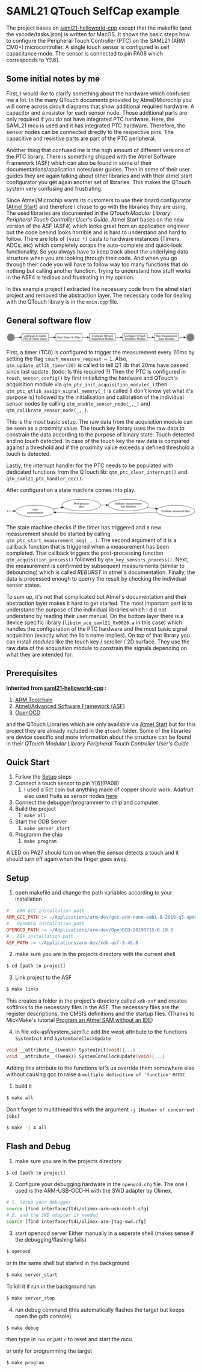 # SAML21 QTouch SelfCap example

The project bases on [saml21-helloworld-cpp](https://github.com/timkruse/saml21-helloworld-cpp.git) except that the makefile (and the vscode/tasks.json) is written for MacOS.
It shows the basic steps how to configure the Peripheral Touch Controller (PTC) on the SAML21 (ARM CM0+) microcontroller.
A single touch sensor is configured in self capacitance mode.
The sensor is connected to pin PA08 which corresponds to Y[\6\].

## Some initial notes by me

First, I would like to clarify something about the hardware which confused me a lot.
In the many QTouch documents provided by Atmel/Microchip you will come across circuit diagrams that show additional required hardware.
A capacitor and a resistor for each sensor node.
Those additional parts are only required if you do not have integrated PTC hardware.
Here, the SAML21 mcu is used and it has integrated PTC hardware.
Therefore, the sensor nodes can be connected directly to the respective pins.
The capacitive and resistive parts are part of the PTC peripheral.

Another thing that confused me is the high amount of different versions of the PTC library.
There is something shipped with the Atmel Software Framework (ASF) which can also be found in some of their documentations/application notes/user guides.
Then in some of their user guides they are again talking about other libraries and with their atmel start configurator you get again another set of libraries.
This makes the QTouch system very confusing and frustrating.

Since Atmel/Microchip wants its customers to use their board configurator ([Atmel Start](start.atmel.com)) and therefore I chose to go with the libraries they are using.
The used libraries are documented in the *QTouch Modular Library Peripheral Touch Controller User's Guide*.
Atmel Start bases on the new version of the ASF (ASF4) which looks great from an application engineer but the code behind looks horrible and is hard to understand and hard to follow.
There are lots of ```(void *)``` casts to hardware instances (Timers, ADCs, etc) which completely scraps the auto-complete and quick-look functionality.
So you always have to keep track about the underlying data structure when you are looking through their code.
And when you go through their code you will have to follow way too many functions that do nothing but calling another function.
Trying to understand how stuff works in the ASF4 is tedious and frustrating in my opinion.

In this example project I extracted the necessary code from the atmel start project and removed the abstraction layer.
The necessary code for dealing with the QTouch library is in the ```main.cpp``` file.

## General software flow

![QTouch Configuration Flow](docs/graphs/general_sw_flow.svg)

First, a timer (TC0) is configured to trigger the measurement every 20ms by setting the flag ```touch_measure_request = 1```.
Also, ```qtm_update_qtlib_timer(20)``` is called to tell QT lib that 20ms have passed since last update. (todo: Is this required ?)
Then the PTC is configured in ```touch_sensor_config()``` by first initializing the hardware and QTouch's acquisition module via ```qtm_ptc_init_acquisition_module(_)``` then ```qtm_ptc_qtlib_assign_signal_memory(_)``` is called (I don't know yet what it's purpose is) followed by the initialisation and calibration of the individual sensor nodes by calling ```qtm_enable_sensor_node(_,_)``` and ```qtm_calibrate_sensor_node(_,_)```.

This is the most basic setup.
The raw data from the acquisition module can be seen as a proximity value.
The touch key library uses the raw data to constrain the data according to the purpose of binary state: Touch detected and no touch detected.
In case of the touch key the raw data is compared against a threshold and if the proximity value exceeds a defined threshold a touch is detected.

Lastly, the interrupt handler for the PTC needs to be populated with dedicated functions from the QTouch lib: ```qtm_ptc_clear_interrupt()``` and ```qtm_saml21_ptc_handler_eoc()```.

After configuration a state machine comes into play.

![Acquisition State Machine](docs/graphs/acq_state_machine.svg)

The state machine checks if the timer has triggered and a new measurement should be started by calling ```qtm_ptc_start_measurement_seq(_,_)```.
The second argument of it is a callback function that is triggered when a measurement has been completed.
That callback triggers the post-processing function ```qtm_acquisition_process()``` followed by ```qtm_key_sensors_process()```.
Next, the measurement is confirmed by subsequent measurements (similar to debouncing) which is called *REBURST* in atmel's documentation.
Finally, the data is processed enough to querry the result by checking the individual sensor states.

To sum up, it's not that complicated but Atmel's documentation and their abstraction layer makes it hard to get started.
The most important part is to understand the purpose of the individual libraries which I did not understand by reading their user manual.
On the bottom layer there is a device specific library (```libqtm_acq_saml21_0x0026.a``` in this case) which handles the configuration of the PTC hardware and the most basic signal acquisition (exactly what the lib's name implies).
On top of that library you can install *modules* like the touch key / scroller / 2D surface.
They use the raw data of the acquisition module to constrain the signals depending on what they are intended for.

## Prerequisites

**Inherited from [saml21-helloworld-cpp](https://github.com/timkruse/saml21-helloworld-cpp.git) :**
1. [ARM Toolchain](https://developer.arm.com/tools-and-software/open-source-software/developer-tools/gnu-toolchain/gnu-rm)
2. [Atmel/Advanced Software Framework (ASF)](https://www.microchip.com/mplab/avr-support/advanced-software-framework)
3. [OpenOCD](https://gnutoolchains.com/arm-eabi/openocd/)

and the QTouch Libraries which are only available via [Atmel Start](start.atmel.com) but for this project they are already included in the ```qtouch``` folder.
Some of the libraries are device specific and more information about the structure can be found in their *QTouch Modular Library Peripheral Touch Controller User's Guide*

## Quick Start

1. Follow the [Setup](#Setup) steps
2. Connect a touch sensor to pin Y\[6\](PA08)
   1. I used a 5ct coin but anything made of copper should work. Adafruit also used fruits as sensor nodes [here](https://www.adafruit.com/product/2340)
3. Connect the debugger/programmer to chip and computer
4. Build the project
   1. ```make all```
5. Start the GDB Server
   1. ```make server_start```
6. Programm the chip
   1. ```make program```

A LED on PA27 should turn on when the sensor detects a touch and it should turn off again when the finger goes away.

## Setup

1. open makefile and change the path variables according to your installation

```makefile
#	ARM GCC installation path
ARM_GCC_PATH := ~/Applications/arm-dev/gcc-arm-none-eabi-8-2019-q3-update
#	OpenOCD installation path 
OPENOCD_PATH := ~/Applications/arm-dev/OpenOCD-20190715-0.10.0
#	ASF installation path
ASF_PATH := ~/Applications/arm-dev/xdk-asf-3.45.0
```

2. make sure you are in the projects directory with the current shell
```bash
$ cd [path to project]
```

3. Link project to the ASF

```bash
$ make links
```

This creates a folder in the project's directory called ```xdk-asf``` and creates softlinks to the necessary files in the ASF.
The necessary files are the register descriptions, the CMSIS definitions and the startup files. (Thanks to MickMake's tutorial [Program an Atmel SAM without an IDE](https://www.mickmake.com/post/program-atmel-sam-without-ide-tutorial))

4. In file xdk-asf/system_saml1.c add the *weak* attribute to the functions ```SystemInit``` and ```SystemCoreClockUpdate```
```cpp
void __attribute__((weak)) SystemInit(void){...}
void __attribute__((weak)) SystemCoreClockUpdate(void){...}
```
Adding this attribute to the functions let's us override them somewhere else without causing gcc to raise a ```multiple definition of 'function'``` error.

1. build it

```bash
$ make all
```
Don't forget to multithread this with the argument ```-j [Number of concurrent jobs]```
```bash
$ make -j 4 all
```

## Flash and Debug

1. make sure you are in the projects directory
```bash
$ cd [path to project]
```

2. Configure your debugging hardware in the ```openocd.cfg``` file. The one I used is the ARM-USB-OCD-H with the SWD adapter by Olimex.

```bash
# 1. Setup your debugger
source [find interface/ftdi/olimex-arm-usb-ocd-h.cfg]
# 2. and the SWD adapter if needed
source [find interface/ftdi/olimex-arm-jtag-swd.cfg]
```

3. start openocd server
Either manually in a seperate shell (makes sense if the debugging/flashing fails)
```bash
$ openocd
```
or in the same shell but started in the background
```bash
$ make server_start
```

To kill it if run in the background run 
```bash
$ make server_stop
```

4. run debug command (this automatically flashes the target but keeps open the gdb console)
```bash
$ make debug
```
then type in ```run``` or just ```r``` to reset and start the mcu.

or only for programming the target

```bash
$ make program
```

